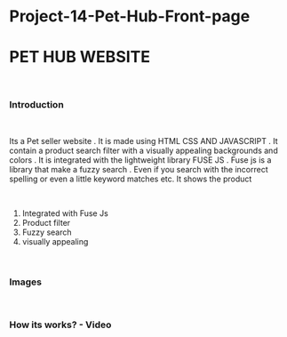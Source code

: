 # Project-14-Pet-Hub-Front-page
<h1>PET HUB WEBSITE</h1>
<br>
<h3>Introduction</h3>
<br>
<p>Its a Pet seller website . It is made using HTML CSS AND JAVASCRIPT . It contain a product search filter with a visually appealing backgrounds and colors . It is integrated with the lightweight library FUSE JS . Fuse js is a library that make a fuzzy search . Even if you search with the incorrect spelling or even a little keyword matches etc. It shows the product</p>
<br>
  <ol>
        <li>Integrated with Fuse Js </li>
        <li>Product filter</li>
        <li>Fuzzy search</li>
     <li>visually appealing</li>
    </ol>
    <br>
    <h3>Images</h3>

  



<br>

<h3>How its works? - Video</h3>


